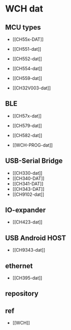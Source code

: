 

# WCH dat

## MCU types 
- [[CH55x-DAT]]
- [[CH551-dat]]
- [[CH552-dat]]
- [[CH554-dat]]
- [[CH559-dat]]

- [[CH32V003-dat]]

## BLE
- [[CH57x-dat]]
- [[CH579-dat]]

- [[CH582-dat]]

- [[WCH-PROG-dat]]


## USB-Serial Bridge 

- [[CH330-dat]]
- [[CH340-DAT]]
- [[CH341-DAT]]
- [[CH343-DAT]]
- [[CH9102-dat]]

## IO-expander

- [[CH423-dat]]

## USB Android HOST

- [[CH9343-dat]]

## ethernet

- [[CH395-dat]]


## repository 


## ref 

- [[WCH]]



